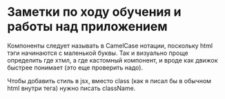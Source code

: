 # Заметки по ходу обучения и работы над приложением

Компоненты следует называть в CamelCase нотации, поскольку html тэги начинаются с маленькой буквы.
Так и визуально проще определить где хтмл, а где кастомный компонент, и вроде как движок быстрее понимает (это еще проверить надо).

Чтобы добавить стиль в jsx, вместо class (как я писал бы в обычном html внутри тега) нужно писать className.

